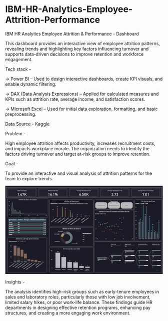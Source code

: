 # IBM-HR-Analytics-Employee-Attrition-Performance
IBM HR Analytics Employee Attrition & Performance - Dashboard

This dashboard provides an interactive view of employee attrition patterns, revealing trends and highlighting key factors influencing turnover and supports data-driven decisions to improve retention and workforce engagement.

Tech stack -

-> Power BI – Used to design interactive dashboards, create KPI visuals, and enable dynamic filtering. 

-> DAX (Data Analysis Expressions) – Applied for calculated measures and KPIs such as attrition rate, average income, and satisfaction scores. 

-> Microsoft Excel – Used for initial data exploration, formatting, and basic preprocessing. 

Data Source - 
Kaggle


Problem - 

High employee attrition affects productivity, increases recruitment costs, and impacts workplace morale. The organization needs to identify the factors driving turnover and target at-risk groups to improve retention.

Goal -

To provide an interactive and visual analysis of attrition patterns for the team to explore trends.

![Dashboard Preview](https://github.com/rupaharshita/IBM-HR-Analytics-Employee-Attrition-Performance/blob/main/IBM%20HR%20Analytics%20Employee%20Attrition%20%26%20Performance.png)

Insights - 

The analysis identifies high-risk groups such as early-tenure employees in sales and laboratory roles, particularly those with low job involvement, limited salary hikes, or poor work-life balance. 
These findings guide HR departments in designing effective retention programs, enhancing pay structures, and creating a more engaging work environment.
